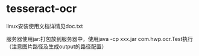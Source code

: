 # tesseract-ocr
linux安装使用文档详情见doc.txt

服务器使用jar:打包放到服务器中，使用java -cp xxx.jar com.hwp.ocr.Test执行（注意图片路径及生成output的路径配置）
